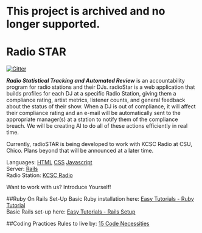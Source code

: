 # This project is archived and no longer supported.

# Radio STAR
[![Gitter](https://badges.gitter.im/Join%20Chat.svg)](https://gitter.im/jdifuria/radioSTAR?utm_source=badge&utm_medium=badge&utm_campaign=pr-badge)  

**_Radio Statistical Tracking and Automated Review_** is an accountability program for radio stations and their DJs.  radioStar is a web application that builds profiles for each DJ at a specific Radio Station, giving them a compliance rating, artist metrics, listener counts, and general feedback about the status of their show. When a DJ is out of compliance, it will affect their compliance rating and an e-mail will be automatically sent to the appropriate manager(s) at a station to notify them of the compliance breach. We will be creating AI to do all of these actions efficiently in real time.


Currently, radioSTAR is being developed to work with KCSC Radio at CSU, Chico. Plans beyond that will be announced at a later time.  

Languages: [HTML](https://en.wikipedia.org/wiki/HTML) [CSS](https://en.wikipedia.org/wiki/Cascading_Style_Sheets) [Javascript](https://en.wikipedia.org/wiki/JavaScript)  
Server: [Rails](https://www.rubyonrails.org/)  
Radio Station: [KCSC Radio](http://kcscradio.com/)  


Want to work with us? Introduce Yourself!  

##Ruby On Rails Set-Up
Basic Ruby installation here: [Easy Tutorials - Ruby Tutorial](https://github.com/EasyTutorials/Ruby-Basics)  
Basic Rails set-up here: [Easy Tutorials - Rails Setup](https://github.com/EasyTutorials/Rails-Install)  


##Coding Practices
Rules to live by: [15 Code Necessities](http://code.tutsplus.com/tutorials/top-15-best-practices-for-writing-super-readable-code--net-8118)
